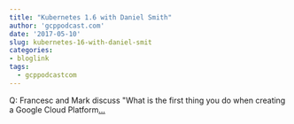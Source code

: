 ```yaml
---
title: "Kubernetes 1.6 with Daniel Smith"
author: 'gcppodcast.com'
date: '2017-05-10'
slug: kubernetes-16-with-daniel-smit
categories:
- bloglink
tags:
  - gcppodcastcom
---
```


Q: Francesc and Mark discuss "What is the first thing you do when creating a Google Cloud Platform[... <i class="fas fa-external-link-alt"></i>](https://www.gcppodcast.com/post/episode-76-kubernetes-16-with-daniel-smith/)

